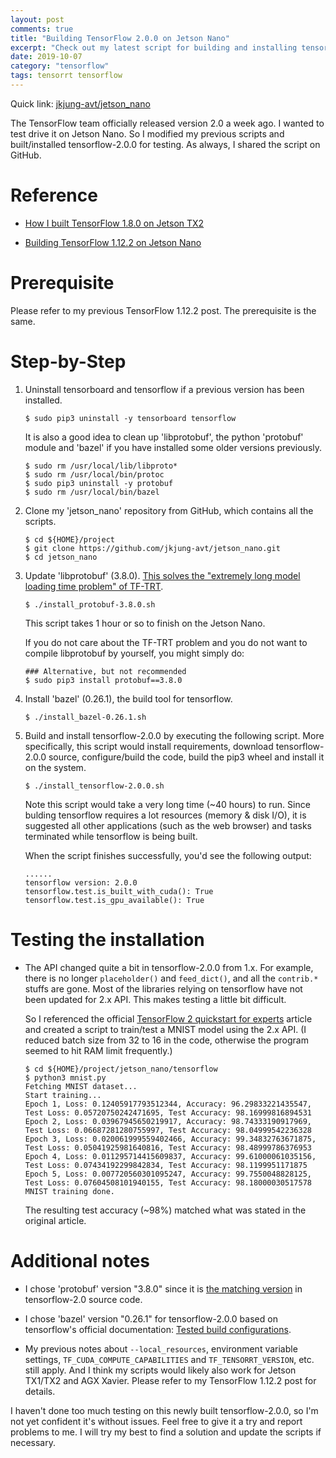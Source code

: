 ```yaml
---
layout: post
comments: true
title: "Building TensorFlow 2.0.0 on Jetson Nano"
excerpt: "Check out my latest script for building and installing tensorflow-2.0.0 on Jetson Nano and other Jetson platforms."
date: 2019-10-07
category: "tensorflow"
tags: tensorrt tensorflow
---
```


Quick link: [jkjung-avt/jetson_nano](https://github.com/jkjung-avt/jetson_nano)

The TensorFlow team officially released version 2.0 a week ago.  I wanted to test drive it on Jetson Nano.  So I modified my previous scripts and built/installed tensorflow-2.0.0 for testing.  As always, I shared the script on GitHub.


# Reference

* [How I built TensorFlow 1.8.0 on Jetson TX2](https://jkjung-avt.github.io/build-tensorflow-1.8.0/)

* [Building TensorFlow 1.12.2 on Jetson Nano](https://jkjung-avt.github.io/build-tensorflow-1.12.2/)

# Prerequisite

Please refer to my previous TensorFlow 1.12.2 post.  The prerequisite is the same.

# Step-by-Step

1. Uninstall tensorboard and tensorflow if a previous version has been installed.

   ```shell
   $ sudo pip3 uninstall -y tensorboard tensorflow
   ```

   It is also a good idea to clean up 'libprotobuf', the python 'protobuf' module and 'bazel' if you have installed some older versions previously.

   ```shell
   $ sudo rm /usr/local/lib/libproto*
   $ sudo rm /usr/local/bin/protoc
   $ sudo pip3 uninstall -y protobuf
   $ sudo rm /usr/local/bin/bazel
   ```

2. Clone my 'jetson_nano' repository from GitHub, which contains all the scripts.

   ```shell
   $ cd ${HOME}/project
   $ git clone https://github.com/jkjung-avt/jetson_nano.git
   $ cd jetson_nano
   ```

3. Update 'libprotobuf' (3.8.0).  [This solves the "extremely long model loading time problem" of TF-TRT](https://jkjung-avt.github.io/tf-trt-revisited/).

   ```shell
   $ ./install_protobuf-3.8.0.sh
   ```

   This script takes 1 hour or so to finish on the Jetson Nano.

   If you do not care about the TF-TRT problem and you do not want to compile libprotobuf by yourself, you might simply do:

   ```shell
   ### Alternative, but not recommended
   $ sudo pip3 install protobuf==3.8.0
   ```

4. Install 'bazel' (0.26.1), the build tool for tensorflow.

   ```shell
   $ ./install_bazel-0.26.1.sh
   ```
   
5. Build and install tensorflow-2.0.0 by executing the following script.  More specifically, this script would install requirements, download tensorflow-2.0.0 source, configure/build the code, build the pip3 wheel and install it on the system.

   ```shell
   $ ./install_tensorflow-2.0.0.sh
   ```

   Note this script would take a very long time (~40 hours) to run.  Since bulding tensorflow requires a lot resources (memory & disk I/O), it is suggested all other applications (such as the web browser) and tasks terminated while tensorflow is being built.

   When the script finishes successfully, you'd see the following output:

   ```shell
   ......
   tensorflow version: 2.0.0
   tensorflow.test.is_built_with_cuda(): True
   tensorflow.test.is_gpu_available(): True
   ```

# Testing the installation

* The API changed quite a bit in tensorflow-2.0.0 from 1.x.  For example, there is no longer `placeholder()` and `feed_dict()`, and all the `contrib.*` stuffs are gone.  Most of the libraries relying on tensorflow have not been updated for 2.x API.  This makes testing a little bit difficult.

  So I referenced the official [TensorFlow 2 quickstart for experts](https://www.tensorflow.org/tutorials/quickstart/advanced) article and created a script to train/test a MNIST model using the 2.x API.  (I reduced batch size from 32 to 16 in the code, otherwise the program seemed to hit RAM limit frequently.)

  ```shell
  $ cd ${HOME}/project/jetson_nano/tensorflow
  $ python3 mnist.py
  Fetching MNIST dataset...
  Start training...
  Epoch 1, Loss: 0.12405917793512344, Accuracy: 96.29833221435547, Test Loss: 0.05720750242471695, Test Accuracy: 98.16999816894531
  Epoch 2, Loss: 0.03967945650219917, Accuracy: 98.74333190917969, Test Loss: 0.06687281280755997, Test Accuracy: 98.04999542236328
  Epoch 3, Loss: 0.020061999559402466, Accuracy: 99.34832763671875, Test Loss: 0.05041925981640816, Test Accuracy: 98.48999786376953
  Epoch 4, Loss: 0.011295714415609837, Accuracy: 99.61000061035156, Test Loss: 0.07434192299842834, Test Accuracy: 98.1199951171875
  Epoch 5, Loss: 0.007720560301095247, Accuracy: 99.7550048828125, Test Loss: 0.07604508101940155, Test Accuracy: 98.18000030517578
  MNIST training done.
  ```

  The resulting test accuracy (~98%) matched what was stated in the original article.

# Additional notes

* I chose 'protobuf' version "3.8.0" since it is [the matching version](https://github.com/tensorflow/tensorflow/blob/r2.0/tensorflow/workspace.bzl#L420) in tensorflow-2.0 source code.

* I chose 'bazel' version "0.26.1" for tensorflow-2.0.0 based on tensorflow's official documentation: [Tested build configurations](https://www.tensorflow.org/install/source#tested_build_configurations).

* My previous notes about `--local_resources`, environment variable settings, `TF_CUDA_COMPUTE_CAPABILITIES` and `TF_TENSORRT_VERSION`, etc. still apply.  And I think my scripts would likely also work for Jetson TX1/TX2 and AGX Xavier.  Please refer to my TensorFlow 1.12.2 post for details.

I haven't done too much testing on this newly built tensorflow-2.0.0, so I'm not yet confident it's without issues.  Feel free to give it a try and report problems to me.  I will try my best to find a solution and update the scripts if necessary.
